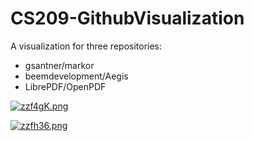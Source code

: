 # CS209-GithubVisualization

A visualization for three repositories:

- gsantner/markor
- beemdevelopment/Aegis
- LibrePDF/OpenPDF

[![zzf4gK.png](https://s1.ax1x.com/2022/12/27/zzf4gK.png)](https://imgse.com/i/zzf4gK)

[![zzfh36.png](https://s1.ax1x.com/2022/12/27/zzfh36.png)](https://imgse.com/i/zzfh36)


